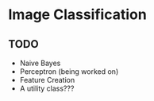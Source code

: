 # Image Classification

## TODO
* Naive Bayes
* Perceptron (being worked on)
* Feature Creation
* A utility class???
